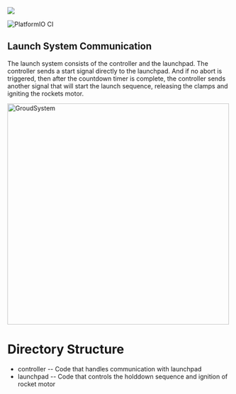 ![](holddown.gif)

![PlatformIO CI](https://github.com/hyphenspace/spiral-launchpad/workflows/PlatformIO%20CI/badge.svg)

## Launch System Communication
The launch system consists of the controller and the launchpad. The controller sends a start signal directly to the launchpad. And if no abort is triggered, then after the countdown timer is complete, the controller sends another signal that will start the launch sequence, releasing the clamps and igniting the rockets motor.

<img src="https://imgur.com/3sHSgjb.jpg" alt="GroudSystem" width="500" height="500" />

# Directory Structure
* controller -- Code that handles communication with launchpad
* launchpad -- Code that controls the holddown sequence and ignition of rocket motor
